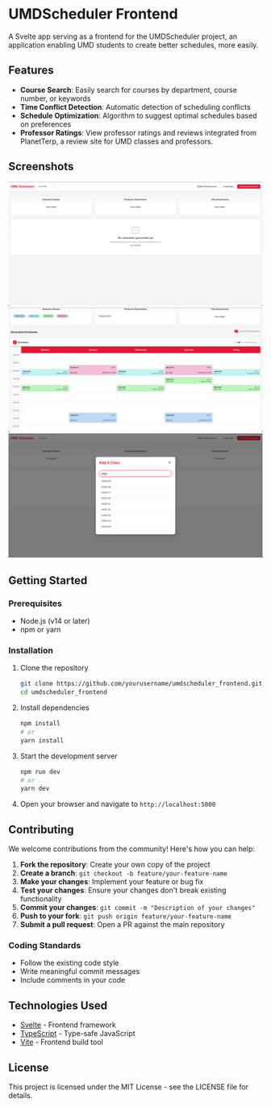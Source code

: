 # UMDScheduler Frontend

A Svelte app serving as a frontend for the UMDScheduler project, an application enabling UMD students to create better schedules, more easily.

## Features

- **Course Search**: Easily search for courses by department, course number, or keywords
- **Time Conflict Detection**: Automatic detection of scheduling conflicts
- **Schedule Optimization**: Algorithm to suggest optimal schedules based on preferences
- **Professor Ratings**: View professor ratings and reviews integrated from PlanetTerp, a review site for UMD classes and professors.

## Screenshots

![Example Image](screenshots/homescreen_base.png)
![Example Image](screenshots/generated_schedules.png)
![Example Image](screenshots/add_class_modal.png)

## Getting Started

### Prerequisites

- Node.js (v14 or later)
- npm or yarn

### Installation

1. Clone the repository

   ```bash
   git clone https://github.com/yourusername/umdscheduler_frontend.git
   cd umdscheduler_frontend
   ```

2. Install dependencies

   ```bash
   npm install
   # or
   yarn install
   ```

3. Start the development server

   ```bash
   npm run dev
   # or
   yarn dev
   ```

4. Open your browser and navigate to `http://localhost:5000`

## Contributing

We welcome contributions from the community! Here's how you can help:

1. **Fork the repository**: Create your own copy of the project
2. **Create a branch**: `git checkout -b feature/your-feature-name`
3. **Make your changes**: Implement your feature or bug fix
4. **Test your changes**: Ensure your changes don't break existing functionality
5. **Commit your changes**: `git commit -m "Description of your changes"`
6. **Push to your fork**: `git push origin feature/your-feature-name`
7. **Submit a pull request**: Open a PR against the main repository

### Coding Standards

- Follow the existing code style
- Write meaningful commit messages
- Include comments in your code

## Technologies Used

- [Svelte](https://svelte.dev/) - Frontend framework
- [TypeScript](https://www.typescriptlang.org/) - Type-safe JavaScript
- [Vite](https://vitejs.dev/) - Frontend build tool

## License

This project is licensed under the MIT License - see the LICENSE file for details.
